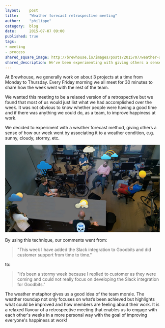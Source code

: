 ```yaml
---
layout:    post
title:     "Weather forecast retrospective meeting"
author:    "philippe"
category:  blog
date:      2015-07-07 09:00
published: true
tags:
- meeting
- process
shared_square_image: http://brewhouse.io/images/posts/2015/07/weather-social.jpg
shared_description: We've been experimenting with giving others a sense of how our week went by associating it to a weather condition. It enables us to engage with each other’s weeks in a more personal way with the goal of improving everyone’s happiness at work!
---
```


At Brewhouse, we generally work on about 3 projects at a time from Monday to Thursday. Every Friday morning we all meet for 30 minutes to share how the week went with the rest of the team.

We wanted this meeting to be a relaxed version of a retrospective but we found that most of us would just list what we had accomplished over the week. It was not obvious to know whether people were having a good time and if there was anything we could do, as a team, to improve happiness at work.

We decided to experiment with a weather forecast method, giving others a sense of how our week went by associating it to a weather condition, e.g. sunny, cloudy, stormy, etc.

![weather-forecast-retrospective](/images/posts/2015/07/weather-retro.jpg)

<!-- break -->

By using this technique, our comments went from:

<blockquote>
"This week I have added the Slack integration to Goodbits and did customer support from time to time."
</blockquote>

to:

<blockquote>
"It’s been a stormy week because I replied to customer as they were coming and could not really focus on developing the Slack integration for Goodbits."
</blockquote>

The weather metaphor gives us a good idea of the team morale. The weather roundup not only focuses on what’s been achieved but highlights what could be improved and how members are feeling about their work. It is a relaxed flavour of a retrospective meeting that enables us to engage with each other's weeks in a more personal way with the goal of improving everyone's happiness at work!

